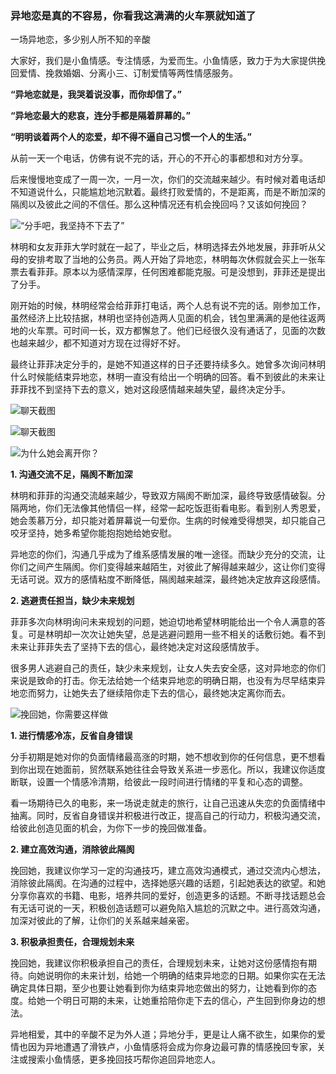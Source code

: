 ### 异地恋是真的不容易，你看我这满满的火车票就知道了

一场异地恋，多少别人所不知的辛酸

大家好，我们是小鱼情感。专注情感，为爱而生。小鱼情感，致力于为大家提供挽回爱情、挽救婚姻、分离小三、订制爱情等两性情感服务。

**“异地恋就是，我哭着说没事，而你却信了。”**

**“异地恋最大的悲哀，连分手都是隔着屏幕的。”**

**“明明谈着两个人的恋爱，却不得不逼自己习惯一个人的生活。”**

从前一天一个电话，仿佛有说不完的话，开心的不开心的事都想和对方分享。

后来慢慢地变成了一周一次，一月一次，你们的交流越来越少。有时候对着电话却不知道说什么，只能尴尬地沉默着。最终打败爱情的，不是距离，而是不断加深的隔阂以及彼此之间的不信任。那么这种情况还有机会挽回吗？又该如何挽回？

![“分手吧，我坚持不下去了”](/images/articles/a2/a2_3/image1.jpeg "“分手吧，我坚持不下去了”")

林明和女友菲菲大学时就在一起了，毕业之后，林明选择去外地发展，菲菲听从父母的安排考取了当地的公务员。两人开始了异地恋，林明每次休假就会买上一张车票去看菲菲。原本以为感情深厚，任何困难都能克服。可是没想到，菲菲还是提出了分手。

刚开始的时候，林明经常会给菲菲打电话，两个人总有说不完的话。刚参加工作，虽然经济上比较拮据，林明也坚持创造两人见面的机会，钱包里满满的是他往返两地的火车票。可时间一长，双方都懈怠了。他们已经很久没有通话了，见面的次数也越来越少，都不知道对方现在过得好不好。

最终让菲菲决定分手的，是她不知道这样的日子还要持续多久。她曾多次询问林明什么时候能结束异地恋，林明一直没有给出一个明确的回答。看不到彼此的未来让菲菲找不到坚持下去的意义，她对这段感情越来越失望，最终决定分手。

![聊天截图](/images/articles/a2/a2_3/image2.jpeg "聊天截图")

![聊天截图](/images/articles/a2/a2_3/image3.jpeg "聊天截图")

![为什么她会离开你？](/images/articles/a2/a2_3/image4.jpeg "为什么她会离开你")

**1. 沟通交流不足，隔阂不断加深**

林明和菲菲的沟通交流越来越少，导致双方隔阂不断加深，最终导致感情破裂。分隔两地，你们无法像其他情侣一样，经常一起吃饭逛街看电影。看到别人秀恩爱，她会羡慕万分，却只能对着屏幕说一句爱你。生病的时候难受得想哭，却只能自己咬牙坚持，她多希望你能抱抱她给她安慰。

异地恋的你们，沟通几乎成为了维系感情发展的唯一途径。而缺少充分的交流，让你们之间产生隔阂。你们变得越来越陌生，对彼此了解得越来越少，这让你们变得无话可说。双方的感情粘度不断降低，隔阂越来越深，最终她决定放弃这段感情。

**2. 逃避责任担当，缺少未来规划**

菲菲多次向林明询问未来规划的问题，她迫切地希望林明能给出一个令人满意的答复。可是林明却一次次让她失望，总是逃避问题用一些不相关的话敷衍她。看不到未来让菲菲失去了坚持下去的信心，最终她决定对这段感情放手。

很多男人逃避自己的责任，缺少未来规划，让女人失去安全感，这对异地恋的你们来说是致命的打击。你无法给她一个结束异地恋的明确日期，也没有为尽早结束异地恋而努力，让她失去了继续陪你走下去的信心，最终她决定离你而去。

![挽回她，你需要这样做](/images/articles/a2/a2_3/image4.jpeg "挽回她，你需要这样做")

**1. 进行情感冷冻，反省自身错误**

分手初期是她对你的负面情绪最高涨的时期，她不想收到你的任何信息，更不想看到你出现在她面前，贸然联系她往往会导致关系进一步恶化。所以，我建议你适度断联，设置一个情感冷清期，给彼此一段时间进行情绪的平复和心态的调整。

看一场期待已久的电影，来一场说走就走的旅行，让自己迅速从失恋的负面情绪中抽离。同时，反省自身错误并积极进行改正，提高自己的行动力，积极沟通交流，给彼此创造见面的机会，为你下一步的挽回做准备。

**2. 建立高效沟通，消除彼此隔阂**

挽回她，我建议你学习一定的沟通技巧，建立高效沟通模式，通过交流内心想法，消除彼此隔阂。在沟通的过程中，选择她感兴趣的话题，引起她表达的欲望。和她分享你喜欢的书籍、电影，培养共同的爱好，创造更多的话题。不断寻找话题总会有无话可说的一天，积极创造话题可以避免陷入尴尬的沉默之中。进行高效沟通，加深对彼此的了解，让你们的关系越来越亲密。

**3. 积极承担责任，合理规划未来**

挽回她，我建议你积极承担自己的责任，合理规划未来，让她对这份感情抱有期待。向她说明你的未来计划，给她一个明确的结束异地恋的日期。如果你实在无法确定具体日期，至少也要让她看到你为结束异地恋做出的努力，让她看到你的态度。给她一个明日可期的未来，让她重拾陪你走下去的信心，产生回到你身边的想法。

异地相爱，其中的辛酸不足为外人道；异地分手，更是让人痛不欲生，如果你的爱情也因为异地遭遇了滑铁卢，小鱼情感将会成为你身边最可靠的情感挽回专家，关注或搜索小鱼情感，更多挽回技巧帮你追回异地恋人。
